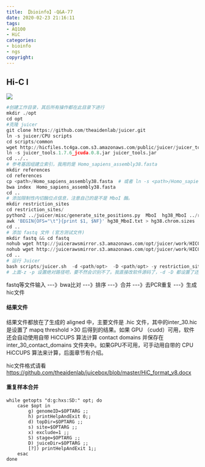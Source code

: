 ```yaml
---
title: 【bioinfo】-Q&A-77
date: 2020-02-23 21:16:11
tags:
- AQ100
- HiC
categories:
- bioinfo
- ngs
copyright:
---
```

## Hi-C I
![](1.webp)


```python
#创建工作目录，其后所有操作都在此目录下进行
mkdir ./opt
cd opt
#克隆 juicer
git clone https://github.com/theaidenlab/juicer.git
ln -s juicer/CPU scripts
cd scripts/common
wget http://hicfiles.tc4ga.com.s3.amazonaws.com/public/juicer/juicer_tools.1.7.6_jcuda.0.8.jar
ln -s juicer_tools.1.7.6_jcuda.0.8.jar juicer_tools.jar
cd ../..
# 参考基因组建立索引，我用的是 Homo_sapiens_assembly38.fasta
mkdir references
cd references
cp <path>/Homo_sapiens_assembly38.fasta  # 或者 ln -s <path>/Homo_sapiens_assembly38.fasta
bwa index  Homo_sapiens_assembly38.fasta
cd ..
# 添加限制性内切酶位点信息，注意自己的是不是 MboI 酶。
mkdir restriction_sites
cd restriction_sites/
python2 ../juicer/misc/generate_site_positions.py  MboI  hg38_MboI ../references/Homo_sapiens_assembly38.fasta # 生成了 hg38_MboI.txt 文件
awk 'BEGIN{OFS="\t"}{print $1, $NF}' hg38_MboI.txt > hg38.chrom.sizes
cd ..
# 添加 fastq 文件 (官方测试文件)
mkdir fastq && cd fastq
nohub wget http://juicerawsmirror.s3.amazonaws.com/opt/juicer/work/HIC003/fastq/HIC003_S2_L001_R1_001.fastq.gz &
nohub wget http://juicerawsmirror.s3.amazonaws.com/opt/juicer/work/HIC003/fastq/HIC003_S2_L001_R2_001.fastq.gz &
cd ..
# 运行 Juicer
bash scripts/juicer.sh  -d <path/opt>  -D <path/opt> -y restriction_sites/hg38_MboI.txt  -z references/Homo_sapiens_assembly38.fasta -p restriction_sites/hg38.chrom.sizes -s MboI
# 上面-z -p 设置绝对路径吧，要不然会识别不了。我直接改软件源码了，-d -D 都设置了还需要绝对路径，作者写的不人性化啊
```
fastq等文件输入 ---》bwa比对 ---》排序 ---》合并 ---》去PCR重复 ---》生成 hic文件

#### 结果文件

结果文件都放在了生成的 aligned 中，主要文件是 .hic 文件，其中的inter_30.hic 是设置了 mapq threshold >30 后得到的结果。如果 GPU （cudd）可用，软件还会自动使用自带 HiCCUPS 算法计算 contact domains 并保存在 inter_30_contact_domains 文件夹中。如果GPU不可用，可手动用自带的 CPU HiCCUPS 算法来计算，后面章节有介绍。

hic文件格式请看 https://github.com/theaidenlab/juicebox/blob/master/HiC_format_v8.docx

#### 重复样本合并

```
while getopts "d:g:hxs:SD:" opt; do
    case $opt in
        g) genomeID=$OPTARG ;;
        h) printHelpAndExit 0;;
        d) topDir=$OPTARG ;;
        s) site=$OPTARG ;;
        x) exclude=1 ;;
        S) stage=$OPTARG ;;
        D) juiceDir=$OPTARG ;;
        [?]) printHelpAndExit 1;;
    esac
done
```
